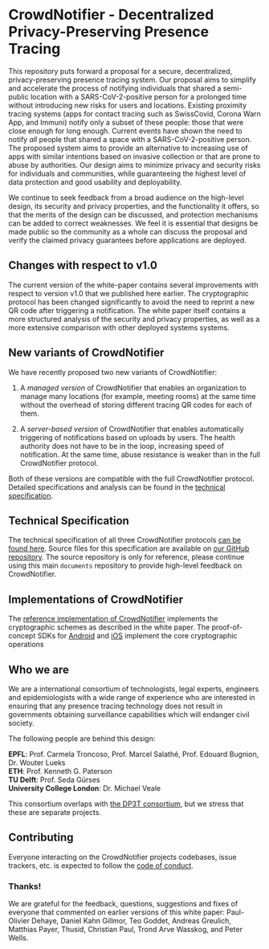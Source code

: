 # CrowdNotifier - Decentralized Privacy-Preserving Presence Tracing

This repository puts forward a proposal for a secure, decentralized,
privacy-preserving presence tracing system. Our proposal aims to simplify and
accelerate the process of notifying individuals that shared a semi-public
location with a SARS-CoV-2-positive person for a prolonged time without
introducing new risks for users and locations. Existing proximity tracing
systems (apps for contact tracing such as SwissCovid, Corona Warn App, and
Immuni) notify only a subset of these people: those that were close enough for
long enough. Current events have shown the need to notify _all_ people that
shared a space with a SARS-CoV-2-positive person. The proposed system aims to
provide an alternative to increasing use of apps with similar intentions based
on invasive collection or that are prone to abuse by authorities. Our
design aims to minimize privacy and security risks for individuals
and communities, while guaranteeing the highest level of data protection and
good usability and deployability.

We continue to seek feedback from a broad audience on the high-level design, its
security and privacy properties, and the functionality it offers, so that the
merits of the design can be discussed, and protection mechanisms can be added to
correct weaknesses. We feel it is essential that designs be made public so the
community as a whole can discuss the proposal and verify the claimed privacy
guarantees before applications are deployed.

## Changes with respect to v1.0

The current version of the white-paper contains several improvements with respect to version v1.0 that we published here earlier. The cryptographic protocol has been changed significantly to avoid the need to reprint a new QR code after triggering a notification. The white paper itself contains a more structured analysis of the security and privacy properties, as well as a more extensive comparison with other deployed systems systems.

## New variants of CrowdNotifier

We have recently proposed two new variants of CrowdNotifier:

 1. A _managed version_ of CrowdNotifier that enables an organization to manage many locations (for example, meeting rooms) at the same time without the overhead of storing different tracing QR codes for each of them.

 2. A _server-based version_ of CrowdNotifier that enables automatically triggering of notifications based on uploads by users. The health authority does not have to be in the loop, increasing speed of notification. At the same time, abuse resistance is weaker than in the full CrowdNotifier protocol.

Both of these versions are compatible with the full CrowdNotifier protocol. Detailed specifications and analysis can be found in the [technical specification](https://crowdnotifier.readthedocs.io/).

## Technical Specification

The technical specification of all three CrowdNotifier protocols [can be found here](https://crowdnotifier.readthedocs.io/). Source files for this specification are available on [our GitHub repository](https://github.com/CrowdNotifier/techspec/). The source repository is only for reference, please continue using this main `documents` repository to provide high-level feedback on CrowdNotifier.


## Implementations of CrowdNotifier

The [reference implementation of CrowdNotifier](https://github.com/CrowdNotifier/crowdnotifier-ts/) implements the cryptographic schemes as described in the white paper. The proof-of-concept SDKs 
for [Android](https://github.com/CrowdNotifier/crowdnotifier-sdk-android) and [iOS](https://github.com/CrowdNotifier/crowdnotifier-sdk-ios) implement the core cryptographic operations 

## Who we are

We are a international consortium of technologists, legal experts, engineers and
epidemiologists with a wide range of experience who are interested in ensuring
that any presence tracing technology does not result in governments obtaining
surveillance capabilities which will endanger civil society.

The following people are behind this design:

**EPFL**: Prof. Carmela Troncoso, Prof. Marcel Salathé, Prof. Edouard Bugnion, Dr. Wouter Lueks  
**ETH**: Prof. Kenneth G. Paterson  
**TU Delft**: Prof. Seda Gürses  
**University College London**: Dr. Michael Veale

This consortium overlaps with [the DP3T
consortium](https://github.com/DP-3T/documents), but we stress that these are
separate projects.

## Contributing

Everyone interacting on the CrowdNotifier projects codebases, issue trackers, etc. is expected to follow the [code of conduct](CODE_OF_CONDUCT.txt).

### Thanks!

We are grateful for the feedback, questions, suggestions and fixes of everyone that commented on earlier versions of this white paper:
Paul-Olivier Dehaye,
Daniel Kahn Gillmor,
Teo Goddet,
Andreas Greulich,
Matthias Payer,
Thusid,
Christian Paul,
Trond Arve Wasskog,
and Peter Wells.
